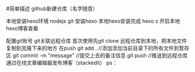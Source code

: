 
#简单描述
github新建仓库（名字随意）
>
本地安装hexo环境
nodejs
git
安装hexo
本地hexo安装完成
hexo s 开启本地hexo博客查看

配置git账号
git关联远程仓库
首次使用先git clone 远程仓库到本地，把本地文件复制到克隆下来的地方 在push
git add .  //添加添加当前目录下的所有文件到暂存区
git commit -m "message" //提交上去的备注信息
git push //推送到远程仓库
通过在线文章编辑器发布博客（stackedit）
ps：


